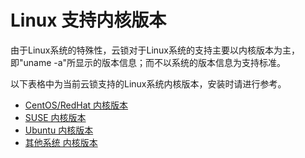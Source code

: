 # Linux 支持内核版本

由于Linux系统的特殊性，云锁对于Linux系统的支持主要以内核版本为主，即"uname -a"所显示的版本信息；而不以系统的版本信息为支持标准。

以下表格中为当前云锁支持的Linux系统内核版本，安装时请进行参考。

* [CentOS/RedHat 内核版本](./centos.md)
* [SUSE 内核版本](suse.md)
* [Ubuntu 内核版本](ubuntu.md)
* [其他系统 内核版本](other.md)
